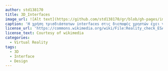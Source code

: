 ```yaml
---
author: std138170
title: 3D_Interfaces
image_url: ![Alt text](https://github.com/std138170/gr/blob/gh-pages/images/256px-Reality_check_ESA384313.jpg)
caption: 'Η χρήση τρισδιάστατων interfaces στις διεπαφές χρηστών έχει γνωρίσει σημαντική πρόοδο. Το πιο εμφανές παράδειγμα είναι η εικονική πραγματικότητα (Virtual Reality), χωρίς αυτό να σημαίνει ότι είναι η μόνη τεχνική τρισδιάστατης τεχνικής.'
license_url: 'https://commons.wikimedia.org/wiki/File:Reality_check_ESA384313.jpg'
license_text: Courtesy of wikimedia
categories:
  - Virtual Reality
tags:
  - 3D
  - Interface
  - Design
---
```

